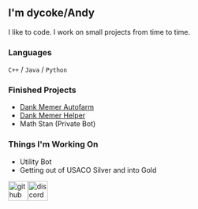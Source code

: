 ## I'm dycoke/Andy
I like to code. I work on small projects from time to time.

### Languages
`C++` / `Java` / `Python`

### Finished Projects
*  [Dank Memer Autofarm](https://github.com/dycoke/autofarm)
*  [Dank Memer Helper](https://discord.com/api/oauth2/authorize?client_id=959250061219463228&permissions=8&scope=bot%20applications.commands)
*  Math Stan (Private Bot)

### Things I'm Working On
* Utility Bot
* Getting out of USACO Silver and into Gold

[<img src='https://simpleicons.vercel.app/github/808080' alt='github' height='40'>](https://github.com/dycoke)[<img src='https://simpleicons.vercel.app/discord/808080' alt='discord' height='40'>](https://www.discord.com/users/561981424157196288)  
